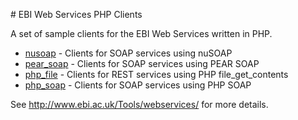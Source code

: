 # EBI Web Services PHP Clients

A set of sample clients for the EBI Web Services written in PHP.

* [nusoap](nusoap/) - Clients for SOAP services using nuSOAP
* [pear_soap](pear_soap/) - Clients for SOAP services using PEAR SOAP
* [php_file](php_file/) - Clients for REST services using PHP file_get_contents
* [php_soap](php_soap/) - Clients for SOAP services using PHP SOAP

See http://www.ebi.ac.uk/Tools/webservices/ for more details.
